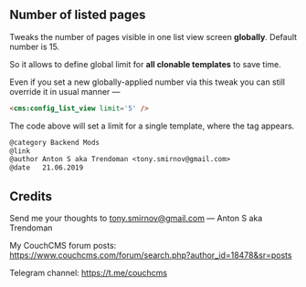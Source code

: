 ## Number of listed pages

Tweaks the number of pages visible in one list view screen **globally**. Default number is 15.

So it allows to define global limit for **all clonable templates** to save time.

Even if you set a new globally-applied number via this tweak you can still override it in usual manner &mdash;
```html
<cms:config_list_view limit='5' />
```
The code above will set a limit for a single template, where the tag appears.


```txt
@category Backend Mods
@link
@author Anton S aka Trendoman <tony.smirnov@gmail.com>
@date   21.06.2019
```

## Credits

Send me your thoughts to <tony.smirnov@gmail.com> &mdash; Anton S aka Trendoman

My CouchCMS forum posts: https://www.couchcms.com/forum/search.php?author_id=18478&sr=posts

Telegram channel: https://t.me/couchcms

